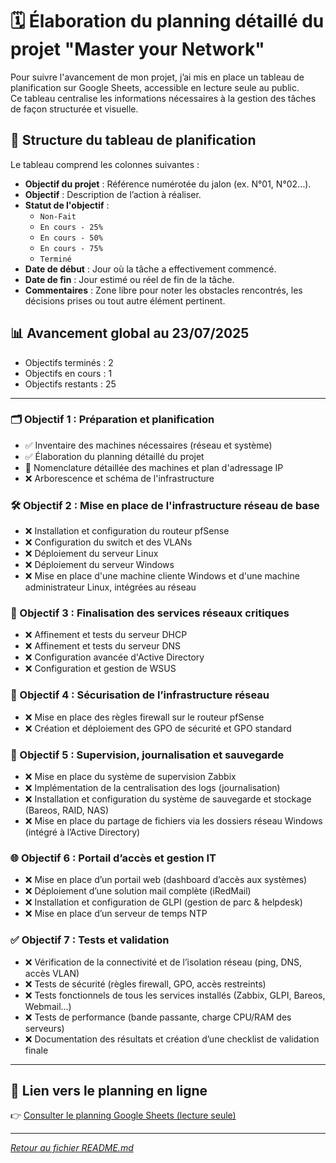 # 🗓️ Élaboration du planning détaillé du projet "Master your Network"

Pour suivre l'avancement de mon projet, j’ai mis en place un tableau de planification sur Google Sheets, accessible en lecture seule au public.  
Ce tableau centralise les informations nécessaires à la gestion des tâches de façon structurée et visuelle.

## 🧩 Structure du tableau de planification

Le tableau comprend les colonnes suivantes :

- **Objectif du projet** : Référence numérotée du jalon (ex. N°01, N°02…).
- **Objectif** : Description de l’action à réaliser.
- **Statut de l'objectif** :
  - `Non-Fait`
  - `En cours - 25%`
  - `En cours - 50%`
  - `En cours - 75%`
  - `Terminé`
- **Date de début** : Jour où la tâche a effectivement commencé.
- **Date de fin** : Jour estimé ou réel de fin de la tâche.
- **Commentaires** : Zone libre pour noter les obstacles rencontrés, les décisions prises ou tout autre élément pertinent.

## 📊 Avancement global au 23/07/2025
- Objectifs terminés : 2
- Objectifs en cours : 1
- Objectifs restants : 25

---

### 🗂️ Objectif 1 : Préparation et planification
- ✅ Inventaire des machines nécessaires (réseau et système)  
- ✅ Élaboration du planning détaillé du projet  
- 🔄 Nomenclature détaillée des machines et plan d'adressage IP  
- ❌ Arborescence et schéma de l'infrastructure  

### 🛠️ Objectif 2 : Mise en place de l'infrastructure réseau de base
- ❌ Installation et configuration du routeur pfSense  
- ❌ Configuration du switch et des VLANs  
- ❌ Déploiement du serveur Linux  
- ❌ Déploiement du serveur Windows  
- ❌ Mise en place d'une machine cliente Windows et d'une machine administrateur Linux, intégrées au réseau  

### 🔧 Objectif 3 : Finalisation des services réseaux critiques
- ❌ Affinement et tests du serveur DHCP  
- ❌ Affinement et tests du serveur DNS  
- ❌ Configuration avancée d'Active Directory  
- ❌ Configuration et gestion de WSUS  

### 🔐 Objectif 4 : Sécurisation de l’infrastructure réseau
- ❌ Mise en place des règles firewall sur le routeur pfSense  
- ❌ Création et déploiement des GPO de sécurité et GPO standard  

### 📡 Objectif 5 : Supervision, journalisation et sauvegarde
- ❌ Mise en place du système de supervision Zabbix  
- ❌ Implémentation de la centralisation des logs (journalisation)  
- ❌ Installation et configuration du système de sauvegarde et stockage (Bareos, RAID, NAS)  
- ❌ Mise en place du partage de fichiers via les dossiers réseau Windows (intégré à l’Active Directory)  

### 🌐 Objectif 6 : Portail d’accès et gestion IT
- ❌ Mise en place d’un portail web (dashboard d’accès aux systèmes)  
- ❌ Déploiement d’une solution mail complète (iRedMail)  
- ❌ Installation et configuration de GLPI (gestion de parc & helpdesk)  
- ❌ Mise en place d’un serveur de temps NTP  

### ✅ Objectif 7 : Tests et validation
- ❌ Vérification de la connectivité et de l’isolation réseau (ping, DNS, accès VLAN)  
- ❌ Tests de sécurité (règles firewall, GPO, accès restreints)  
- ❌ Tests fonctionnels de tous les services installés (Zabbix, GLPI, Bareos, Webmail…)  
- ❌ Tests de performance (bande passante, charge CPU/RAM des serveurs)  
- ❌ Documentation des résultats et création d’une checklist de validation finale  

---

## 🔗 Lien vers le planning en ligne

👉 [Consulter le planning Google Sheets (lecture seule)](https://docs.google.com/spreadsheets/d/1zhlR8zkiVm_Ano6SkIDbGHE1j4LoGr4-Lp43iBQBKpQ/edit?usp=sharing)

---

*[Retour au fichier README.md](./../README.md)*
